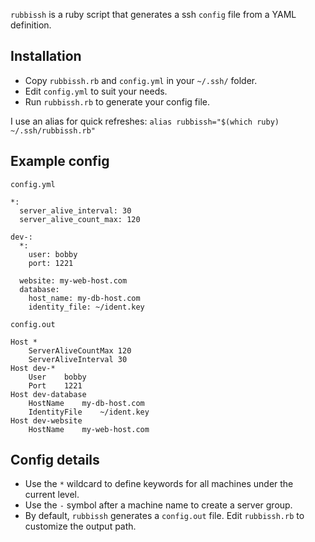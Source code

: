 `rubbissh` is a ruby script that generates a ssh `config` file from a YAML definition.

## Installation ##

* Copy `rubbissh.rb` and `config.yml` in your `~/.ssh/` folder.
* Edit `config.yml` to suit your needs.
* Run `rubbissh.rb` to generate your config file.

I use an alias for quick refreshes: `alias rubbissh="$(which ruby) ~/.ssh/rubbissh.rb"`

## Example config ##

`config.yml`

	*:
	  server_alive_interval: 30
	  server_alive_count_max: 120

	dev-:
	  *:
	    user: bobby
	    port: 1221

	  website: my-web-host.com
	  database:
	    host_name: my-db-host.com
	    identity_file: ~/ident.key

`config.out`

	Host *
		ServerAliveCountMax	120
		ServerAliveInterval	30
	Host dev-*
		User	bobby
		Port	1221
	Host dev-database
		HostName	my-db-host.com
		IdentityFile	~/ident.key
	Host dev-website
		HostName	my-web-host.com

## Config details ##

- Use the `*` wildcard to define keywords for all machines under the current level.
- Use the `-` symbol after a machine name to create a server group.
- By default, `rubbissh` generates a `config.out` file. Edit `rubbissh.rb` to customize the output path.

